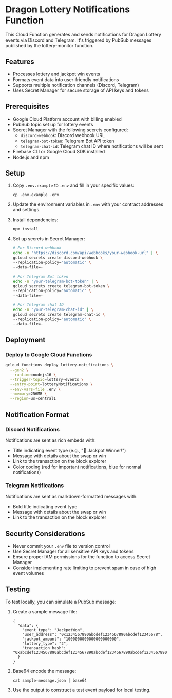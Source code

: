 # Dragon Lottery Notifications Function

This Cloud Function generates and sends notifications for Dragon Lottery events via Discord and Telegram. It's triggered by PubSub messages published by the lottery-monitor function.

## Features

- Processes lottery and jackpot win events
- Formats event data into user-friendly notifications
- Supports multiple notification channels (Discord, Telegram)
- Uses Secret Manager for secure storage of API keys and tokens

## Prerequisites

- Google Cloud Platform account with billing enabled
- PubSub topic set up for lottery events
- Secret Manager with the following secrets configured:
  - `discord-webhook`: Discord webhook URL
  - `telegram-bot-token`: Telegram Bot API token
  - `telegram-chat-id`: Telegram chat ID where notifications will be sent
- Firebase CLI or Google Cloud SDK installed
- Node.js and npm

## Setup

1. Copy `.env.example` to `.env` and fill in your specific values:
   ```
   cp .env.example .env
   ```

2. Update the environment variables in `.env` with your contract addresses and settings.

3. Install dependencies:
   ```
   npm install
   ```

4. Set up secrets in Secret Manager:
   ```bash
   # For Discord webhook
   echo -n "https://discord.com/api/webhooks/your-webhook-url" | \
   gcloud secrets create discord-webhook \
   --replication-policy="automatic" \
   --data-file=-
   
   # For Telegram Bot token
   echo -n "your-telegram-bot-token" | \
   gcloud secrets create telegram-bot-token \
   --replication-policy="automatic" \
   --data-file=-
   
   # For Telegram chat ID
   echo -n "your-telegram-chat-id" | \
   gcloud secrets create telegram-chat-id \
   --replication-policy="automatic" \
   --data-file=-
   ```

## Deployment

### Deploy to Google Cloud Functions

```bash
gcloud functions deploy lottery-notifications \
  --gen2 \
  --runtime=nodejs16 \
  --trigger-topic=lottery-events \
  --entry-point=lotteryNotifications \
  --env-vars-file .env \
  --memory=256MB \
  --region=us-central1
```

## Notification Format

### Discord Notifications

Notifications are sent as rich embeds with:
- Title indicating event type (e.g., "🎉 Jackpot Winner!")
- Message with details about the swap or win
- Link to the transaction on the block explorer
- Color coding (red for important notifications, blue for normal notifications)

### Telegram Notifications

Notifications are sent as markdown-formatted messages with:
- Bold title indicating event type
- Message with details about the swap or win
- Link to the transaction on the block explorer

## Security Considerations

- Never commit your `.env` file to version control
- Use Secret Manager for all sensitive API keys and tokens
- Ensure proper IAM permissions for the function to access Secret Manager
- Consider implementing rate limiting to prevent spam in case of high event volumes

## Testing

To test locally, you can simulate a PubSub message:

1. Create a sample message file:
   ```
   {
     "data": {
       "event_type": "JackpotWon",
       "user_address": "0x1234567890abcdef1234567890abcdef12345678",
       "jackpot_amount": "1000000000000000000000",
       "lottery_type": "2",
       "transaction_hash": "0xabcdef1234567890abcdef1234567890abcdef1234567890abcdef1234567890"
     }
   }
   ```

2. Base64 encode the message:
   ```
   cat sample-message.json | base64
   ```

3. Use the output to construct a test event payload for local testing. 